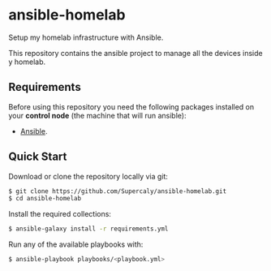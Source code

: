 # ansible-homelab

Setup my homelab infrastructure with Ansible.

This repository contains the ansible project to manage all the devices inside y homelab.

## Requirements

Before using this repository you need the following packages installed on your **control node** (the machine that will run ansible):

- [Ansible](https://docs.ansible.com/ansible/latest/installation_guide/intro_installation.html).

## Quick Start

Download or clone the repository locally via git:

```bash
$ git clone https://github.com/Supercaly/ansible-homelab.git
$ cd ansible-homelab
```

Install the required collections:

```bash
$ ansible-galaxy install -r requirements.yml
```

Run any of the available playbooks with:

```bash
$ ansible-playbook playbooks/<playbook.yml>
```
